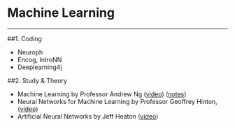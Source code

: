 # Machine Learning

<hr/>

##1. Coding

* Neuroph
* Encog, IntroNN
* Deeplearning4j

##2. Study & Theory

* Machine Learning by Professor Andrew Ng ([video](https://github.com/blitz70/ML/blob/master/LectureAndrewNg.md)) ([notes](https://github.com/blitz70/ML/blob/master/_notes_AN.txt))
* Neural Networks for Machine Learning by Professor Geoffrey Hinton, ([video](https://github.com/blitz70/ML/blob/master/LectureGeoffreyHinton.md))
* Artificial Neural Networks by Jeff Heaton ([video](https://github.com/blitz70/ML/blob/master/LectureJeffHeaton.md))
